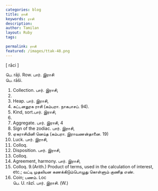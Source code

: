 ```yaml
---
categories: blog
title: ராசி
keywords: ராசி
description: 
author: Tamilan
layout: Ruby
tags: 
 
permalink: ராசி
featured: /images/ttak-48.png
---
```

  
[ rāci ]  
  
பெ. rāji. Row. பார். இராசி  
பெ. rāši.   
1. Collection. பார். இராசி,   
1.   
2. Heap. பார். இராசி,   
2. சுட்டனதுரக ராசி (கம்பரா. நாகபாசப். 94).   
3. Kind, sort.பார். இராசி,   
3.   
4. Aggregate. பார். இராசி, 4  
5. Sign of the zodiac. பார். இராசி,   
5. ஏகராசியினி னெய்த (கம்பரா. இராவணன்தானை. 19)  
6. Luck. பார். இராசி,   
6. Colloq.   
7. Disposition. பார். இராசி,   
7. Colloq.   
8. Agreement, harmony. பார். இராசி,   
8. Colloq. 9.(Arith.) Product of terms, used in the calculation of interest, etc.; வட்டி முதலியன கணக்கிடும்பொழுது கொள்ளும் குணித எண்.   
10. Coin; பணம். Loc  
பெ. U. rāzī. பார். இராசி. (W.)